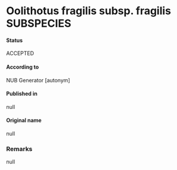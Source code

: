 Oolithotus fragilis subsp. fragilis SUBSPECIES
=======

#### Status
ACCEPTED

#### According to
NUB Generator [autonym]

#### Published in
null

#### Original name
null

### Remarks
null
